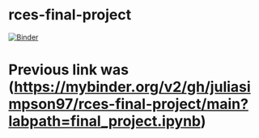 # rces-final-project

[![Binder](https://mybinder.org/badge_logo.svg)](https://mybinder.org/v2/gh/pangeo-data/pangeo-docker-images/2022.09.21?urlpath=git-pull%3Frepo%3Dhttps%253A%252F%252Fgithub.com%252Fjuliasimpson97%252Frces-final-project%26urlpath%3Dlab%252Ftree%252Frces-final-project%252Ffinal_project.ipynb%26branch%3Dmain)


# Previous link was (https://mybinder.org/v2/gh/juliasimpson97/rces-final-project/main?labpath=final_project.ipynb)